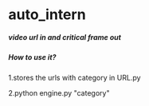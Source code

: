# auto_intern
##### video url in and critical frame out

##### How to use it?

1.stores the urls with category in URL.py

2.python engine.py "category"

